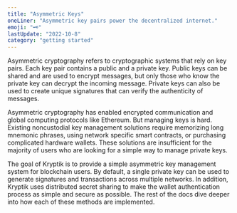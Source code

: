 ```yaml
---
title: "Asymmetric Keys"
oneLiner: "Asymmetric key pairs power the decentralized internet."
emoji: "🗝️"
lastUpdate: "2022-10-8"
category: "getting started"
---
```


Asymmetric cryptography refers to cryptographic systems that rely on key pairs. Each key pair contains a public and a private key. Public keys can be shared and are used to encrypt messages, but only those who know the private key can decrypt the incoming message. Private keys can also be used to create unique signatures that can verify the authenticity of messages.

Asymmetric cryptography has enabled encrypted communication and global computing protocols like Ethereum. But managing keys is hard. Existing noncustodial key management solutions require memorizing long mnemonic phrases, using network specific smart contracts, or purchasing complicated hardware wallets. These solutions are insufficient for the majority of users who are looking for a simple way to manage private keys.

The goal of Kryptik is to provide a simple asymmetric key management system for blockchain users. By default, a single private key can be used to generate signatures and transactions across multiple networks. In addition, Kryptik uses distributed secret sharing to make the wallet authentication process as simple and secure as possible. The rest of the docs dive deeper into how each of these methods are implemented.
